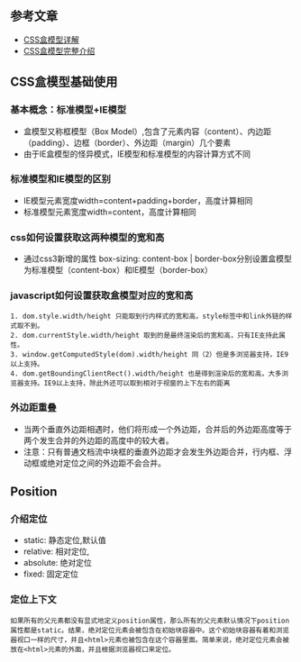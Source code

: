 ## 参考文章
- [CSS盒模型详解](https://juejin.cn/post/6844903505983963143)
- [CSS盒模型完整介绍](https://segmentfault.com/a/1190000013069516)

## CSS盒模型基础使用
### 基本概念：标准模型+IE模型
- 盒模型又称框模型（Box Model）,包含了元素内容（content）、内边距（padding）、边框（border）、外边距（margin）几个要素
- 由于IE盒模型的怪异模式，IE模型和标准模型的内容计算方式不同
### 标准模型和IE模型的区别
- IE模型元素宽度width=content+padding+border，高度计算相同
- 标准模型元素宽度width=content，高度计算相同
### css如何设置获取这两种模型的宽和高
- 通过css3新增的属性 box-sizing: content-box | border-box分别设置盒模型为标准模型（content-box）和IE模型（border-box）
### javascript如何设置获取盒模型对应的宽和高
    1. dom.style.width/height 只能取到行内样式的宽和高，style标签中和link外链的样式取不到。
    2. dom.currentStyle.width/height 取到的是最终渲染后的宽和高，只有IE支持此属性。
    3. window.getComputedStyle(dom).width/height 同（2）但是多浏览器支持，IE9以上支持。
    4. dom.getBoundingClientRect().width/height 也是得到渲染后的宽和高，大多浏览器支持。IE9以上支持，除此外还可以取到相对于视窗的上下左右的距离
### 外边距重叠
- 当两个垂直外边距相遇时，他们将形成一个外边距，合并后的外边距高度等于两个发生合并的外边距的高度中的较大者。
- 注意：只有普通文档流中块框的垂直外边距才会发生外边距合并，行内框、浮动框或绝对定位之间的外边距不会合并。

## Position
### 介绍定位
- static: 静态定位,默认值
- relative: 相对定位,
- absolute: 绝对定位
- fixed: 固定定位
### 定位上下文
    如果所有的父元素都没有显式地定义position属性，那么所有的父元素默认情况下position属性都是static。结果，绝对定位元素会被包含在初始块容器中。这个初始块容器有着和浏览器视口一样的尺寸，并且<html>元素也被包含在这个容器里面。简单来说，绝对定位元素会被放在<html>元素的外面，并且根据浏览器视口来定位。